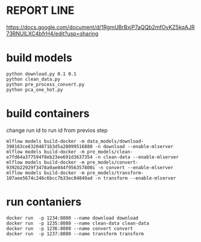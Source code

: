# REPORT LINE
https://docs.google.com/document/d/1RgmUBrBxjP7aQQb2mfOyKZ5kqAJR73RNUILXC4bfrH4/edit?usp=sharing




# build models
```
python download.py 0.1 0.1
python clean_data.py
python pre_process_convert.py
python pca_one_hot.py
```

# build containers
change run id to run id from previos step
```
mlflow models build-docker -m data_models/download-390163ce63204871b3d5a28099516880 -n download --enable-mlserver
mlflow models build-docker -m pre_models/clean-e7fd64a377594f8eb23ee691d3637354 -n clean-data --enable-mlserver
mlflow models build-docker -m pre_models/convert-9392b22929f3478a9ae044f956357800i -n convert --enable-mlserver
mlflow models build-docker -m pre_models/transform-107aee5674c246c6bcc7b33ec84849ad -n transform --enable-mlserver
```

# run contaniers
```
docker run  -p 1234:8080 --name download download
docker run  -p 1235:8080 --name clean-data clean-data
docker run  -p 1236:8080 --name convert convert
docker run  -p 1237:8080 --name transform transform
```
